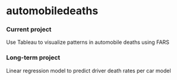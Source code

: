 # automobiledeaths

### Current project
Use Tableau to visualize patterns in automobile deaths using FARS

### Long-term project
Linear regression model to predict driver death rates per car model
